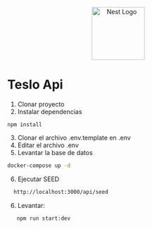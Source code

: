 <p align="center">
  <a href="http://nestjs.com/" target="blank"><img src="https://nestjs.com/img/logo-small.svg" width="120" alt="Nest Logo" /></a>
</p>

# Teslo Api

1. Clonar proyecto
2. Instalar dependencias

```
npm install
```

3. Clonar el archivo .env.template en .env
4. Editar el archivo .env
5. Levantar la base de datos

```bash
docker-compose up -d
```

6. Ejecutar SEED

```bash
  http://localhost:3000/api/seed
```

6. Levantar:

```bash
   npm run start:dev
```
